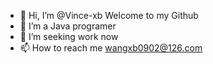 - 👋 Hi, I’m @Vince-xb Welcome to my Github
- 👀 I’m a Java programer 
- 🌱 I’m seeking work now
- 📫 How to reach me wangxb0902@126.com

<!---
Vince-xb/Vince-xb is a ✨ special ✨ repository because its `README.md` (this file) appears on your GitHub profile.
You can click the Preview link to take a look at your changes.
--->
